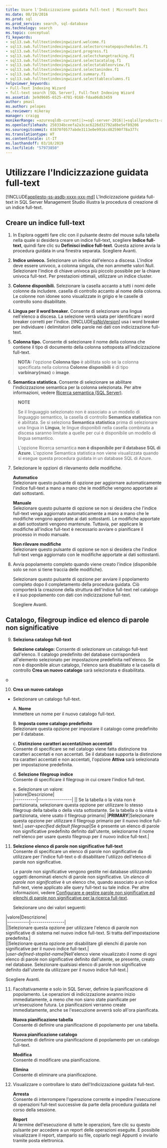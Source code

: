 ```yaml
---
title: Usare l'Indicizzazione guidata full-text | Microsoft Docs
ms.date: 08/19/2016
ms.prod: sql
ms.prod_service: search, sql-database
ms.technology: search
ms.topic: conceptual
f1_keywords:
- sql13.swb.fulltextindexingwizard.welcome.f1
- sql13.swb.fulltextindexingwizard.selectorcreatepopschedules.f1
- sql13.swb.fulltextindexingwizard.progress.f1
- sql13.swb.fulltextindexingwizard.selectchangetracking.f1
- sql13.swb.fulltextindexingwizard.selectacatalog.f1
- sql13.swb.fulltextindexingwizard.selectatableorview.f1
- sql13.swb.fulltextindexingwizard.selectanindex.f1
- sql13.swb.fulltextindexingwizard.summary.f1
- sql13.swb.fulltextindexingwizard.selecttablecolumns.f1
helpviewer_keywords:
- Full-Text Indexing Wizard
- full-text search [SQL Server], Full-Text Indexing Wizard
ms.assetid: 3e9d9605-6525-4781-9168-fdaa06db3459
author: pmasl
ms.author: pelopes
ms.reviewer: mikeray
manager: craigg
monikerRange: =azuresqldb-current||>=sql-server-2016||=sqlallproducts-allversions||>=sql-server-linux-2017||=azuresqldb-mi-current
ms.openlocfilehash: 250334bceefa2a3cac6226d32792a8be5ef89206
ms.sourcegitcommit: 03870f0577abde3113e0e9916cd82590f78a377c
ms.translationtype: HT
ms.contentlocale: it-IT
ms.lasthandoff: 03/18/2019
ms.locfileid: "57973850"
---
```

# <a name="use-the-full-text-indexing-wizard"></a>Utilizzare l'Indicizzazione guidata full-text
[!INCLUDE[appliesto-ss-asdb-xxxx-xxx-md](../../includes/appliesto-ss-asdb-xxxx-xxx-md.md)]
  L'Indicizzazione guidata full-text in SQL Server Management Studio illustra la procedura di creazione di un indice full-text.  
  
## <a name="create-a--full-text-index"></a>Creare un indice full-text 

1. In Esplora oggetti fare clic con il pulsante destro del mouse sulla tabella nella quale si desidera creare un indice full-text, scegliere **Indice full-text**, quindi fare clic su **Definisci indice full-text**. Questa azione avvia la procedura guidata in una finestra separata.
   Scegliere Avanti. 
  
2. **Indice univoco.**  Selezionare un indice dall'elenco a discesa. L'indice deve essere univoco, a colonna singola, che non ammette valori Null. Selezionare l'indice di chiave univoca più piccolo possibile per la chiave univoca full-text. Per prestazioni ottimali, utilizzare un indice cluster.  
  
3.  **Colonne disponibili.** Selezionare la casella accanto a tutti i nomi delle colonne da includere.  casella di controllo accanto al nome della colonna. Le colonne non idonee sono visualizzate in grigio e le caselle di controllo sono disabilitate.  
  
4. **Lingua per il word breaker.** Consente di selezionare una lingua nell'elenco a discesa. La selezione verrà usata per identificare i word breaker corretti per l'indice. [!INCLUDE[ssNoVersion](../../includes/ssnoversion-md.md)] usa i word breaker per individuare i delimitatori delle parole nei dati con indicizzazione full-text.  
  
5.  **Colonna tipo.** Consente di selezionare il nome della colonna che contiene il tipo di documento della colonna sottoposta all'indicizzazione full-text.  
> **NOTA:** l'opzione **Colonna tipo** è abilitata solo se la colonna specificata nella colonna **Colonne disponibili** è di tipo **varbinary(max)** o **image**.  
  
6. **Semantica statistica.** Consente di selezionare se abilitare l'indicizzazione semantica per la colonna selezionata. Per altre informazioni, vedere [Ricerca semantica &#40;SQL Server&#41;](../../relational-databases/search/semantic-search-sql-server.md).  
  
>**NOTE** 
>
>Se il linguaggio selezionato non è associato a un modello di linguaggio semantico, la casella di controllo **Semantica statistica** non è abilitata. Se si seleziona **Semantica statistica** prima di selezionare una lingua in **Lingua**, le lingue disponibili nella casella combinata a discesa saranno limitate a quelle per cui è disponibile un modello di lingua semantico.  
>
> L'opzione Ricerca semantica **non è disponibile per il database SQL di Azure.** L'opzione Semantica statistica non viene visualizzata quando si esegue questa procedura guidata in un database SQL di Azure.
  
7. Selezionare le opzioni di rilevamento delle modifiche.  
  
     **Automatico**  
     Selezionare questo pulsante di opzione per aggiornare automaticamente l'indice full-text a mano a mano che le modifiche vengono apportate ai dati sottostanti.  
  
     **Manuale**  
     Selezionare questo pulsante di opzione se non si desidera che l'indice full-text venga aggiornato automaticamente a mano a mano che le modifiche vengono apportate ai dati sottostanti. Le modifiche apportate ai dati sottostanti vengono mantenute. Tuttavia, per applicare le modifiche all'indice full-text è necessario avviare o pianificare il processo in modo manuale.  
  
     **Non rilevare modifiche**  
     Selezionare questo pulsante di opzione se non si desidera che l'indice full-text venga aggiornato con le modifiche apportate ai dati sottostanti.  
  
8.  Avvia popolamento completo quando viene creato l'indice (disponibile solo se non si tiene traccia delle modifiche).
  
     Selezionare questo pulsante di opzione per avviare il popolamento completo dopo il completamento della procedura guidata. Ciò comporterà la creazione della struttura dell'indice full-text nel catalogo e il suo popolamento con dati con indicizzazione full-text.  
     
     Scegliere Avanti.
  
## <a name="catalog-index-filegroup-and-stoplist"></a>Catalogo, filegroup indice ed elenco di parole non significative   
  
9.  **Seleziona catalogo full-text**  

     **Selezione catalogo:** Consente di selezionare un catalogo full-text dall'elenco. Il catalogo predefinito del database corrisponderà all'elemento selezionato per impostazione predefinita nell'elenco. Se non è disponibile alcun catalogo, l'elenco sarà disabilitato e la casella di controllo **Crea un nuovo catalogo** sarà selezionata e disabilitata.  
  
  o
  
 10. **Crea un nuovo catalogo**
 - Selezionare un catalogo full-text.  
  
    A. **Nome**  
     Immettere un nome per il nuovo catalogo full-text.  
  
     B. **Imposta come catalogo predefinito**  
     Selezionare questa opzione per impostare il catalogo come predefinito per il database.  
  
     c. **Distinzione caratteri accentati/non accentati**  
     Consente di specificare se nel catalogo viene fatta distinzione tra caratteri accentati e non accentati. Se il database supporta la distinzione tra caratteri accentati e non accentati, l'opzione **Attiva** sarà selezionata per impostazione predefinita.  
  
     d. **Selezione filegroup indice**  
     Consente di specificare il filegroup in cui creare l'indice full-text.  
  
     e. Selezionare un valore:  
      |valore|Descrizione|  
      |-----------|-----------------|
      |**<default>**| Se la tabella o la vista non è partizionata, selezionare questa opzione per utilizzare lo stesso filegroup della tabella o della vista sottostante. Se la tabella o la vista è partizionata, viene usato il filegroup primario|
      |**PRIMARY**|Selezionare questa opzione per utilizzare il filegroup primario per il nuovo indice full-text.|
      *user-specified default filegroup*|Se è presente un elenco di parole non significative predefinito definito dall'utente, selezionarne il nome nell'elenco per usare questo filegroup per il nuovo indice full-text.|   
  
     
 11. **Selezione elenco di parole non significative full-text**  
     Consente di specificare un elenco di parole non significative da utilizzare per l'indice full-text o di disabilitare l'utilizzo dell'elenco di parole non significative.  
  
     Le parole non significative vengono gestite nei database utilizzando oggetti denominati elenchi di parole non significative. Un *elenco di parole non significative* è un elenco che, quando associato a un indice full-text, viene applicato alle query full-text su tale indice. Per altre informazioni, vedere [Configurare e gestire parole non significative ed elenchi di parole non significative per la ricerca full-text](../../relational-databases/search/configure-and-manage-stopwords-and-stoplists-for-full-text-search.md).  
  
     Selezionare uno dei valori seguenti:  
  
   |valore|Descrizione|  
    |-----------|-----------------|  
    |**<system>**|Selezionare questa opzione per utilizzare l'elenco di parole non significative di sistema nel nuovo indice full-text. Si tratta dell'impostazione predefinita.|  
    |**<off>**|Selezionare questa opzione per disabilitare gli elenchi di parole non significative per il nuovo indice full-text.|  
    |*user-defined-stoplist-name*|Nell'elenco viene visualizzato il nome di ogni elenco di parole non significative definito dall'utente, se presente, creato nel database. Selezionare qualsiasi elenco di parole non significative definito dall'utente da utilizzare per il nuovo indice full-text.|  
  
  Scegliere Avanti.
  
11. Facoltativamente e solo in SQL Server, definire la pianificazione di popolamento. Le operazioni di indicizzazione avranno inizio immediatamente, a meno che non siano state pianificate per un'esecuzione futura. Le pianificazioni verranno create immediatamente, anche se l'esecuzione avverrà solo all'ora pianificata.  
  
     **Nuova pianificazione tabella**  
     Consente di definire una pianificazione di popolamento per una tabella.  
  
     **Nuova pianificazione catalogo**  
     Consente di definire una pianificazione di popolamento per un catalogo full-text.  
  
     **Modifica**  
     Consente di modificare una pianificazione.  
  
     **Elimina**  
     Consente di eliminare una pianificazione.  
  
5.  Visualizzare o controllare lo stato dell'Indicizzazione guidata full-text.  
  
     **Arresta**  
     Consente di interrompere l'operazione corrente e impedire l'esecuzione di operazioni full-text successive da parte della procedura guidata nel corso della sessione.  
  
     **Report**  
     Al termine dell'esecuzione di tutte le operazioni, fare clic su questo pulsante per accedere a un report delle operazioni eseguite. È possibile visualizzare il report, stamparlo su file, copiarlo negli Appunti o inviarlo tramite posta elettronica.  
  
  
